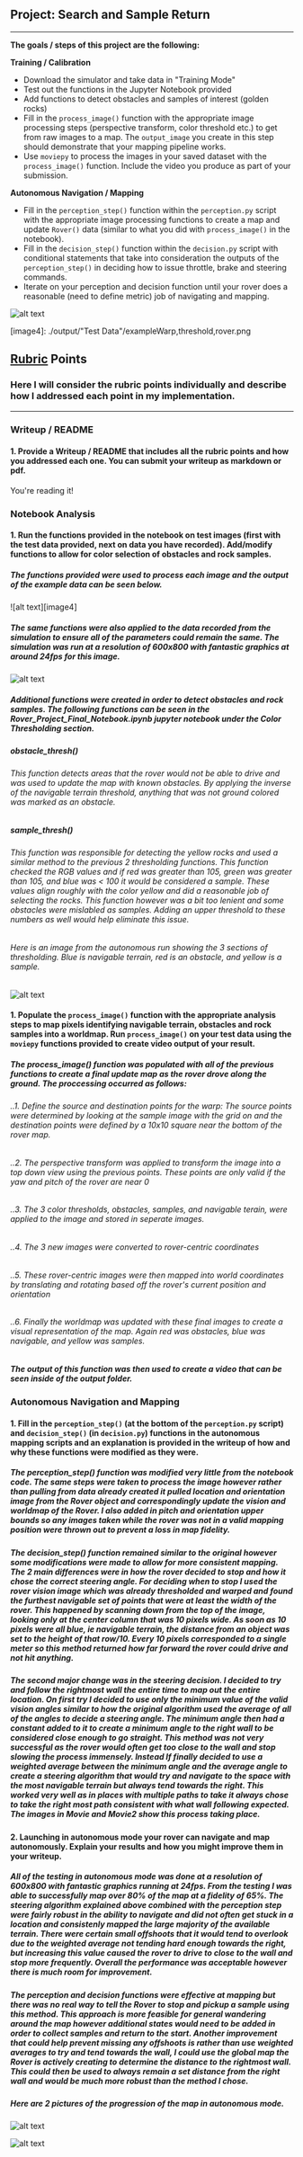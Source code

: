 ## Project: Search and Sample Return
---


**The goals / steps of this project are the following:**  

**Training / Calibration**  

* Download the simulator and take data in "Training Mode"
* Test out the functions in the Jupyter Notebook provided
* Add functions to detect obstacles and samples of interest (golden rocks)
* Fill in the `process_image()` function with the appropriate image processing steps (perspective transform, color threshold etc.) to get from raw images to a map.  The `output_image` you create in this step should demonstrate that your mapping pipeline works.
* Use `moviepy` to process the images in your saved dataset with the `process_image()` function.  Include the video you produce as part of your submission.

**Autonomous Navigation / Mapping**

* Fill in the `perception_step()` function within the `perception.py` script with the appropriate image processing functions to create a map and update `Rover()` data (similar to what you did with `process_image()` in the notebook). 
* Fill in the `decision_step()` function within the `decision.py` script with conditional statements that take into consideration the outputs of the `perception_step()` in deciding how to issue throttle, brake and steering commands. 
* Iterate on your perception and decision function until your rover does a reasonable (need to define metric) job of navigating and mapping.

![alt text][image1]  

[//]: # (Image References)

[image1]: ./misc/rover_image.jpg
[image2]: ./calibration_images/example_grid1.jpg
[image3]: ./calibration_images/example_rock1.jpg 
[image4]: ./output/"Test Data"/exampleWarp,threshold,rover.png

[image5]: ./autonomousRun1/Mapped.8_fid.65.PNG
[image6]: ./autonomousRun1/Mapped.4_fid.7.PNG
[image7]: ./output/realData4pics.png

[image8]: ./autonomousRun1/3colorThreshold.PNG



## [Rubric](https://review.udacity.com/#!/rubrics/916/view) Points
### Here I will consider the rubric points individually and describe how I addressed each point in my implementation.  

---
### Writeup / README

#### 1. Provide a Writeup / README that includes all the rubric points and how you addressed each one.  You can submit your writeup as markdown or pdf.  

You're reading it!

### Notebook Analysis
#### 1. Run the functions provided in the notebook on test images (first with the test data provided, next on data you have recorded). Add/modify functions to allow for color selection of obstacles and rock samples.

##### The functions provided were used to process each image and the output of the example data can be seen below.
![alt text][image4]

##### The same functions were also applied to the data recorded from the simulation to ensure all of the parameters could remain the same. The simulation was run at a resolution of 600x800 with fantastic graphics at around 24fps for this image.
![alt text][image7]

##### Additional functions were created in order to detect obstacles and rock samples. The following functions can be seen in the Rover_Project_Final_Notebook.ipynb jupyter notebook under the Color Thresholding section.

##### obstacle_thresh()
###### This function detects areas that the rover would not be able to drive and was used to update the map with known obstacles. By applying the inverse of the navigable terrain threshold, anything that was not ground colored was marked as an obstacle. 

##### sample_thresh()
###### This function was responsible for detecting the yellow rocks and used a similar method to the previous 2 thresholding functions. This function checked the RGB values and if red was greater than 105, green was greater than 105, and blue was < 100 it would be considered a sample. These values align roughly with the color yellow and did a reasonable job of selecting the rocks. This function however was a bit too lenient and some obstacles were mislabled as samples. Adding an upper threshold to these numbers as well would help eliminate this issue.
###### Here is an image from the autonomous run showing the 3 sections of thresholding. Blue is navigable terrain, red is an obstacle, and yellow is a sample.

![alt text][image8] 

#### 1. Populate the `process_image()` function with the appropriate analysis steps to map pixels identifying navigable terrain, obstacles and rock samples into a worldmap.  Run `process_image()` on your test data using the `moviepy` functions provided to create video output of your result. 

##### The process_image() function was populated with all of the previous functions to create a final update map as the rover drove along the ground. The proccessing occurred as follows:
###### ..1. Define the source and destination points for the warp: The source points were determined by looking at the sample image with the grid on and the destination points were defined by a 10x10 square near the bottom of the rover map.
###### ..2. The perspective transform was applied to transform the image into a top down view using the previous points. These points are only valid if the yaw and pitch of the rover are near 0
###### ..3. The 3 color thresholds, obstacles, samples, and navigable terain, were applied to the image and stored in seperate images. 
###### ..4. The 3 new images were converted to rover-centric coordinates
###### ..5. These rover-centric images were then mapped into world coordinates by translating and rotating based off the rover's current position and orientation
###### ..6. Finally the worldmap was updated with these final images to create a visual representation of the map. Again red was obstacles, blue was navigable, and yellow was samples.

##### The output of this function was then used to create a video that can be seen inside of the output folder.

### Autonomous Navigation and Mapping

#### 1. Fill in the `perception_step()` (at the bottom of the `perception.py` script) and `decision_step()` (in `decision.py`) functions in the autonomous mapping scripts and an explanation is provided in the writeup of how and why these functions were modified as they were.
##### The perception_step() function was modified very little from the notebook code. The same steps were taken to process the image however rather than pulling from data already created it pulled location and orientation image from the Rover object and correspondingly update the vision and worldmap of the Rover. I also added in pitch and orientation upper bounds so any images taken while the rover was not in a valid mapping position were thrown out to prevent a loss in map fidelity.

##### The decision_step() function remained similar to the original however some modifications were made to allow for more consistent mapping. The 2 main differences were in how the rover decided to stop and how it chose the correct steering angle. For deciding when to stop I used the rover vision image which was already thresholded and warped and found the furthest navigable set of points that were at least the width of the rover. This happened by scanning down from the top of the image, looking only at the center column that was 10 pixels wide. As soon as 10 pixels were all blue, ie navigable terrain, the distance from an object was set to the height of that row/10. Every 10 pixels corresponded to a single meter so this method returned how far forward the rover could drive and not hit anything.

##### The second major change was in the steering decision. I decided to try and follow the rightmost wall the entire time to map out the entire location. On first try I decided to use only the minimum value of the valid vision angles similar to how the original algorithm used the average of all of the angles to decide a steering angle. The minimum angle then had a constant added to it to create a minimum angle to the right wall to be considered close enough to go straight. This method was not very successful as the rover would often get too close to the wall and stop slowing the process immensely. Instead If finally decided to use a weighted average between the minimum angle and the average angle to create a steering algorithm that would try and navigate to the space with the most navigable terrain but always tend towards the right. This worked very well as in places with multiple paths to take it always chose to take the right most path consistent with what wall following expected. The images in Movie and Movie2 show this process taking place. 


#### 2. Launching in autonomous mode your rover can navigate and map autonomously.  Explain your results and how you might improve them in your writeup.  

##### All of the testing in autonomous mode was done at a resolution of 600x800 with fantastic graphics running at 24fps. From the testing I was able to successfully map over 80% of the map at a fidelity of 65%. The steering algorithm explained above combined with the perception step were fairly robust in the ability to navigate and did not often get stuck in a location and consistenly mapped the large majority of the available terrain. There were certain small offshoots that it would tend to overlook due to the weighted average not tending hard enough towards the right, but increasing this value caused the rover to drive to close to the wall and stop more frequently. Overall the performance was acceptable however there is much room for improvement.

##### The perception and decision functions were effective at mapping but there was no real way to tell the Rover to stop and pickup a sample using this method. This approach is more feasible for general wandering around the map however additional states would need to be added in order to collect samples and return to the start. Another improvement that could help prevent missing any offshoots is rather than use weighted averages to try and tend towards the wall, I could use the global map the Rover is actively creating to determine the distance to the rightmost wall. This could then be used to always remain a set distance from the right wall and would be much more robust than the method I chose. 


##### Here are 2 pictures of the progression of the map in autonomous mode.

![alt text][image6]

![alt text][image5]


